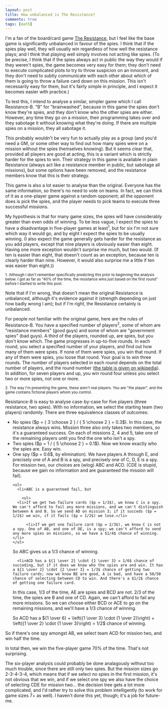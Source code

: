 ```yaml
---
layout: post
title: How unbalanced is The Resistance?
comments: true
tags: [math]
---
```

I'm a fan of the board/card game [The Resistance](http://en.wikipedia.org/wiki/The_Resistance_%28game%29), but I feel like the base game is significantly unbalanced in favour of the spies. I think that if the spies play well, they will usually win regardless of how well the resistance plays; and I think that playing well simply involves not acting like spies. (To be precise, I think that if the spies always act in public the way they would if they weren't spies, the game becomes very easy for them; they don't need to execute complicated plots to try to throw suspicion on an innocent, and they don't need to subtly communicate with each other about which of them is going to throw a failure card down on this mission. This isn't necessarily easy for them, but it's fairly simple in principle, and I expect it becomes easier with practice.)

To test this, I intend to analyse a similar, simpler game which I call Resistance-B. "B" for "brainwashed", because in this game the spies don't know they're spies, and they don't know who the other spies are either. However, any time they go on a mission, their programming takes over and they sabotage it without knowing what they're doing. If there are multiple spies on a mission, they all sabotage it.

This probably wouldn't be very fun to actually play as a group (and you'd need a GM, or some other way to find out how many spies were on a mission without the spies themselves knowing). But it seems clear that, provided all players are good at acting, this is a variant which is strictly harder for the spies to win. Their strategy in this game is available in plain Resistance (always act like a resistance member in public, but sabotage all missions), but some options have been removed, and the resistance members know that this is their strategy.

This game is also a lot easier to analyse than the original. Everyone has the same information, so there's no need to vote on teams. In fact, we can think of it as a one-player game against a random opponent; all the opponent does is pick the spies, and the player needs to pick teams to execute three successful missions.

My hypothesis is that for many game sizes, the spies will have considerably greater than even odds of winning. To be less vague, I expect the spies to have a disadvantage in five-player games at least<sup>1</sup>, but for six I'm not sure which way it would go, and by eight I expect the spies to be usually winning. (I also expect the game generally gets harder for the resistance as you add players, except that nine players is obviously easier than eight. Having one more exception wouldn't surprise me much, but two would. (If ten is easier than eight, that doesn't count as an exception, because ten is clearly harder than nine. However, it would also surprise me a little if ten was easier than eight.))

<small>1. Although I don't remember specifically predicting this prior to beginning the analysis below. I got as far as "40% of the time, the resistance wins just based on the first round" before I started to write this post.</small>

Note that if I'm wrong, that doesn't mean the original Resistance is unbalanced, although it's evidence against it (strength depending on just how badly wrong I am); but if I'm right, the Resistance certainly is unbalanced.

For people not familiar with the original game, here are the rules of Resistance-B. You have a specified number of players<sup>2</sup>, some of whom are "resistance members" (good guys) and some of whom are "government spies" (bad guys). A third of the players, rounded up, are spies, but you don't know which. The game progresses in up-to-five rounds. In each round, you select a specified number of your players, and find out how many of them were spies. If none of them were spies, you win that round. If any of them were spies, you loose that round. Your goal is to win three rounds. The number of players selected in each round depends on the total number of players, and the round number ([the table is given on wikipedia](http://en.wikipedia.org/wiki/The_Resistance_%28game%29#Rounds)). In addition, for seven players and up, you win round four unless you select two or more spies, not one or more.

<small>2. The way I'm presenting the game, these aren't real players. You are "the player", and the game contains fictional players whom you control.</small>

Resistance-B is easy to analyse case-by-case for five players (three resistance, two spies). With no information, we select the starting team (two players) randomly. There are three equivalence classes of outcomes:

<ul>
  <li>No spies ($p = { 3 \choose 2 } / { 5 \choose 2 } = 0.3$). In this case, the resistance always wins. Mission three also only takes two members, so it's a guaranteed success. On each of missions 2, 4 and 5, take one of the remaining players until you find the one who isn't a spy.</li>

  <li>Two spies ($p = 1 / { 5 \choose 2 } = 0.1$). Now we know exactly who the spies are. Easy win.</li>

  <li>One spy ($p = 0.6$, by elimination). We have players A through E, and precisely one of A and B is a spy, and precisely one of C, D, E is a spy. For mission two, our choices are (wlog) ABC and ACD. (CDE is stupid, because we gain no information and are guaranteed the mission will fail).

    <ul>
      <li>ABC is a guaranteed fail, but

        <ul>
	  <li>If we get two failure cards ($p = 1/3$), we know C is a spy. We can't afford to fail any more missions, and we can't distinguish between A and B. So we send AD on mission 3; if it succeds ($p = 1/2$) we win, if it fails ($p = 1/2$) we lose.</li>

          <li>If we get one failure card ($p = 2/3$), we know C is not a spy. One of AB, and one of DE, is a spy; we can't afford to send any more spies on missions, so we have a $1/4$ chance of winning.</li>
	</ul>

So ABC gives us a $1/3$ chance of winning.</li>

      <li>ACD has a ${1 \over 2} \cdot {1 \over 3} = 1/6$ chance of succeding, but if it does we know who the spies are and win. It has a ${1 \over 2} \cdot {2 \over 3} = 1/3$ chance of getting two failure cards; now we know BE are good, A is bad, and have a 50/50 chance of selecting between CD to win. And there's a $1/2$ chance of getting one failure card.

In this case, $1/3$ of the time, AE are spies and BCD are not. $2/3$ of the time, the spies are B and one of CD. Again, we can't afford to fail any more missions. So we can choose either BCD or ACE to go on the remaining missions, and we'll have a $1/3$ chance of winning.

So ACD has a ${1 \over 6} + \left({1 \over 3} \cdot {1 \over 2}\right) + \left({1 \over 2} \cdot {1 \over 3}\right) = 1/2$ chance of winning.</li>
    </ul>

So if there's one spy amongst AB, we select team ACD for mission two, and win half the time.</li>
</ul>

In total then, we win the five-player game 70% of the time. That's not surprising.

The six-player analysis could probably be done analagously without too much trouble, since there are still only two spies. But the mission sizes go 2-3-4-3-4, which means that if we select no spies in the first mission, it's not obvious that we win, and if we select one spy we also have the choice of selecting CDE for mission two... the decision tree gets a lot more complicated, and I'd rather try to solve this problem intelligently (to work for game sizes 7+ as well). I haven't done this yet, though; it's a job for future-me.
